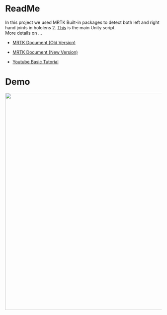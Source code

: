 # ReadMe

In this project we used MRTK Built-in packages to detect both left and right hand joints in hololens 2. <a href="https://github.com/shshjmakerspace/UnityHandTracking/blob/master/HandTracking.cs">This</a> is the main Unity script. <br />
More details on ...
- <a href="https://microsoft.github.io/MixedRealityToolkit-Unity/Documentation/Input/HandTracking.html">MRTK Document (Old Version) </a>  


- <a href="https://learn.microsoft.com/en-us/dotnet/api/microsoft.mixedreality.toolkit.input.handjointutils.trygetjointpose?view=mixed-reality-toolkit-unity-2020-dotnet-2.8.0">MRTK Document (New Version) </a>  

- <a href ="https://www.youtube.com/watch?v=BKJ6sjJ9oao">Youtube Basic Tutorial </a>


# Demo

<img src="https://github.com/shshjmakerspace/ArduinoUnity3D/blob/main/Arduino%20Unity3D%20Serial%20Communication/-media/step4-3.gif" width="700"/>